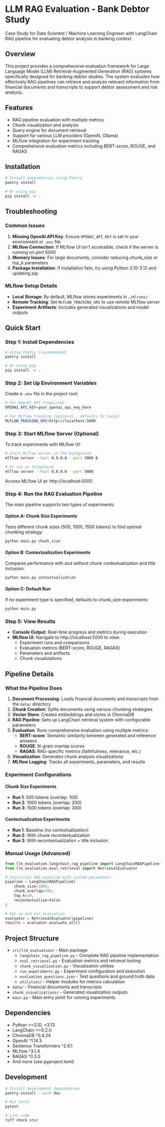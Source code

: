 # LLM RAG Evaluation - Bank Debtor Study

Case Study for Data Scientist / Machine Learning Engineer with LangChain RAG pipeline for evaluating debtor analysis in banking context.

## Overview

This project provides a comprehensive evaluation framework for Large Language Model (LLM) Retrieval-Augmented Generation (RAG) systems specifically designed for banking debtor studies. The system evaluates how effectively RAG pipelines can retrieve and analyze relevant information from financial documents and transcripts to support debtor assessment and risk analysis.

## Features

- RAG pipeline evaluation with multiple metrics
- Chunk visualization and analysis
- Query engine for document retrieval
- Support for various LLM providers (OpenAI, Ollama)
- MLflow integration for experiment tracking
- Comprehensive evaluation metrics including BERT-score, ROUGE, and RAGAS

## Installation

```bash
# Install dependencies using Poetry
poetry install

# Or using pip
pip install -e .
```

## Troubleshooting

### Common Issues

1. **Missing OpenAI API Key**: Ensure `OPENAI_API_KEY` is set in your environment or `.env` file
2. **MLflow Connection**: If MLflow UI isn't accessible, check if the server is running on port 5000
3. **Memory Issues**: For large documents, consider reducing chunk_size or top_k parameters
4. **Package Installation**: If installation fails, try using Python 3.10-3.12 and updating pip

### MLflow Setup Details

- **Local Storage**: By default, MLflow stores experiments in `./mlruns/`
- **Remote Tracking**: Set `MLFLOW_TRACKING_URI` to use remote MLflow server
- **Experiment Artifacts**: Includes generated visualizations and model outputs

## Quick Start

### Step 1: Install Dependencies

```bash
# Using Poetry (recommended)
poetry install

# Or using pip
pip install -e .
```

### Step 2: Set Up Environment Variables

Create a `.env` file in the project root:

```bash
# For OpenAI API (required)
OPENAI_API_KEY=your_openai_api_key_here

# For MLflow tracking (optional - defaults to local)
MLFLOW_TRACKING_URI=http://localhost:5000
```

### Step 3: Start MLflow Server (Optional)

To track experiments with MLflow UI:

```bash
# Start MLflow server in the background
mlflow server --host 0.0.0.0 --port 5000 &

# Or run in foreground
mlflow server --host 0.0.0.0 --port 5000
```

Access MLflow UI at: http://localhost:5000

### Step 4: Run the RAG Evaluation Pipeline

The main pipeline supports two types of experiments:

#### Option A: Chunk Size Experiments

Tests different chunk sizes (500, 1000, 1500 tokens) to find optimal chunking strategy:

```bash
python main.py chunk_size
```

#### Option B: Contextualization Experiments

Compares performance with and without chunk contextualization and title inclusion:

```bash
python main.py contextualization
```

#### Option C: Default Run

If no experiment type is specified, defaults to chunk_size experiments:

```bash
python main.py
```

### Step 5: View Results

- **Console Output**: Real-time progress and metrics during execution
- **MLflow UI**: Navigate to http://localhost:5000 to view:
  - Experiment runs and comparisons
  - Evaluation metrics (BERT-score, ROUGE, RAGAS)
  - Parameters and artifacts
  - Chunk visualizations

## Pipeline Details

### What the Pipeline Does

1. **Document Processing**: Loads financial documents and transcripts from the `data/` directory
2. **Chunk Creation**: Splits documents using various chunking strategies
3. **Vector Store**: Creates embeddings and stores in ChromaDB
4. **RAG Pipeline**: Sets up LangChain retrieval system with configurable parameters
5. **Evaluation**: Runs comprehensive evaluation using multiple metrics:
   - **BERT-score**: Semantic similarity between generated and reference answers
   - **ROUGE**: N-gram overlap scores
   - **RAGAS**: RAG-specific metrics (faithfulness, relevance, etc.)
6. **Visualization**: Generates chunk analysis visualizations
7. **MLflow Logging**: Tracks all experiments, parameters, and results

### Experiment Configurations

#### Chunk Size Experiments
- **Run 1**: 500 tokens (overlap: 100)
- **Run 2**: 1000 tokens (overlap: 200) 
- **Run 3**: 1500 tokens (overlap: 300)

#### Contextualization Experiments
- **Run 1**: Baseline (no contextualization)
- **Run 2**: With chunk recontextualization
- **Run 3**: With recontextualization + title inclusion

### Manual Usage (Advanced)

```python
from llm_evaluation.langchain_rag_pipeline import LangChainRAGPipeline
from llm_evaluation.eval_retrieval import RetrievalEvaluator

# Initialize RAG pipeline with custom parameters
pipeline = LangChainRAGPipeline(
    chunk_size=1000,
    chunk_overlap=200,
    top_k=10,
    recontextualize=False
)

# Set up and run evaluation
evaluator = RetrievalEvaluator(pipeline)
results = evaluator.evaluate_all()
```

## Project Structure

- `src/llm_evaluation/` - Main package
  - `langchain_rag_pipeline.py` - Complete RAG pipeline implementation
  - `eval_retrieval.py` - Evaluation metrics and retrieval testing
  - `chunk_visualization.py` - Visualization utilities
  - `run_experiments.py` - Experiment configuration and execution
  - `evaluation_questions.json` - Test questions and ground truth data
  - `utilities/` - Helper modules for metrics calculation
- `data/` - Financial documents and transcripts
- `chunk_visualizations/` - Generated visualization outputs
- `main.py` - Main entry point for running experiments

## Dependencies

- Python >=3.10, <3.13
- LangChain >=0.2.0
- ChromaDB ^0.4.24
- OpenAI ^1.14.3
- Sentence Transformers ^2.6.1
- MLflow ^3.1.4
- RAGAS ^0.3.0
- And more (see pyproject.toml)

## Development

```bash
# Install development dependencies
poetry install --with dev

# Run tests
pytest

# Lint code
ruff check src/
```

